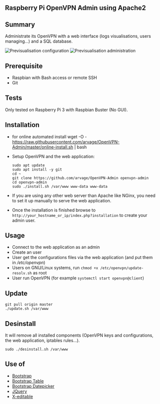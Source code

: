 ## Raspberry Pi OpenVPN Admin using Apache2 

## Summary
Administrate its OpenVPN with a web interface (logs visualisations, users managing...) and a SQL database.

![Previsualisation configuration](https://lutim.cpy.re/fUq2rxqz)
![Previsualisation administration](https://lutim.cpy.re/wwYMkHcM)


## Prerequisite

  * Raspbian with Bash access or remote SSH
  * Git

## Tests

Only tested on Raspberry Pi 3 with Raspbian Buster (No GUI).

## Installation
  * for online automated install
      wget -O - https://raw.githubusercontent.com/arvage/OpenVPN-Admin/master/online-install.sh | bash

  * Setup OpenVPN and the web application:

        sudo apt update
        sudo apt install -y git
        cd ~
        git clone https://github.com/arvage/OpenVPN-Admin openvpn-admin
        cd openvpn-admin
        sudo ./install.sh /var/www www-data www-data

  * If you are using any other web server than Apache like NGinx, you need to set it up manually to serve the web application.
  * Once the installation is finished browse to `http://your_hostname_or_ip/index.php?installation` to create your admin user.

## Usage

  * Connect to the web application as an admin
  * Create an user
  * User get the configurations files via the web application (and put them in */etc/openvpn*)
  * Users on GNU/Linux systems, run `chmod +x /etc/openvpn/update-resolv.sh` as root
  * User run OpenVPN (for example `systemctl start openvpn@client`)

## Update

    git pull origin master
    ./update.sh /var/www

## Desinstall
It will remove all installed components (OpenVPN keys and configurations, the web application, iptables rules...).

    sudo ./desinstall.sh /var/www

## Use of

  * [Bootstrap](https://github.com/twbs/bootstrap)
  * [Bootstrap Table](http://bootstrap-table.wenzhixin.net.cn/)
  * [Bootstrap Datepicker](https://github.com/eternicode/bootstrap-datepicker)
  * [JQuery](https://jquery.com/)
  * [X-editable](https://github.com/vitalets/x-editable)
